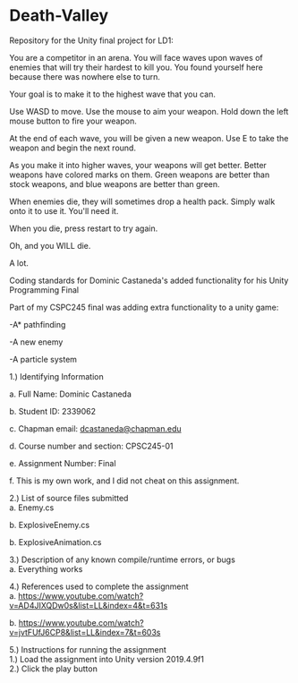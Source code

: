 # Death-Valley
Repository for the Unity final project for LD1:

You are a competitor in an arena. You will face waves upon waves of enemies
that will try their hardest to kill you. You found yourself here because there
was nowhere else to turn.

Your goal is to make it to the highest wave that you can.

Use WASD to move. Use the mouse to aim your weapon. Hold down the left mouse
button to fire your weapon.

At the end of each wave, you will be given a new weapon. Use E to take the
weapon and begin the next round.

As you make it into higher waves, your weapons will get better. Better weapons
have colored marks on them. Green weapons are better than stock weapons, and
blue weapons are better than green.

When enemies die, they will sometimes drop a health pack. Simply walk onto it
to use it. You'll need it.

When you die, press restart to try again.

Oh, and you WILL die.

A lot.



Coding standards for Dominic Castaneda's added functionality for his Unity Programming Final

Part of my CSPC245 final was adding extra functionality to a unity game:

-A* pathfinding

-A new enemy 

-A particle system

1.) Identifying Information  

a. Full Name: Dominic Castaneda 

b. Student ID: 2339062 

c. Chapman email: dcastaneda@chapman.edu 

d. Course number and section: CPSC245-01 

e. Assignment Number: Final  

f. This is my own work, and I did not cheat on this assignment.

2.) List of source files submitted  
a. Enemy.cs  

b. ExplosiveEnemy.cs

b. ExplosiveAnimation.cs

3.) Description of any known compile/runtime errors, or bugs  
a. Everything works

4.) References used to complete the assignment  
  a. https://www.youtube.com/watch?v=AD4JIXQDw0s&list=LL&index=4&t=631s
  
  b. https://www.youtube.com/watch?v=jvtFUfJ6CP8&list=LL&index=7&t=603s

5.) Instructions for running the assignment  
  1.) Load the assignment into Unity version 2019.4.9f1  
  2.) Click the play button

